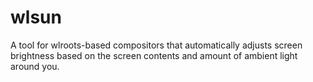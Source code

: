 # wlsun

A tool for wlroots-based compositors that automatically adjusts screen brightness based on the screen contents and amount of ambient light around you.
